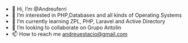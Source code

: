 - 👋 Hi, I’m @Andreuferri
- 👀 I’m interested in PHP,Databases and all kinds of Operating Systems
- 🌱 I’m currently learning ZPL, PHP, Laravel and Active Directory
- 💞️ I’m looking to collaborate on Grupo Antolin 
- 📫 How to reach me andreuestacio@gmail.com

<!---
Andreuferri/Andreuferri is a ✨ special ✨ repository because its `README.md` (this file) appears on your GitHub profile.
You can click the Preview link to take a look at your changes.
--->
